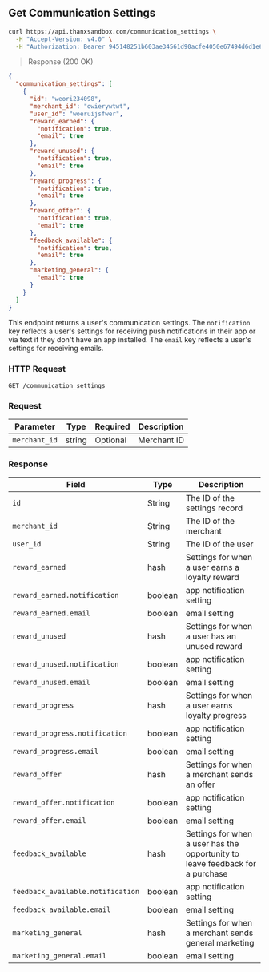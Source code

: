 ## Get Communication Settings

```bash
curl https://api.thanxsandbox.com/communication_settings \
  -H "Accept-Version: v4.0" \
  -H "Authorization: Bearer 945148251b603ae34561d90acfe4050e67494d6d1e65d4d3d52798407f03c0bd"
```

> Response (200 OK)

```json
{
  "communication_settings": [
    {
      "id": "weori234098",
      "merchant_id": "owierywtwt",
      "user_id": "woeruijsfwer",
      "reward_earned": {
        "notification": true,
        "email": true
      },
      "reward_unused": {
        "notification": true,
        "email": true
      },
      "reward_progress": {
        "notification": true,
        "email": true
      },
      "reward_offer": {
        "notification": true,
        "email": true
      },
      "feedback_available": {
        "notification": true,
        "email": true
      },
      "marketing_general": {
        "email": true
      }
    }
  ]
}
```

This endpoint returns a user's communication settings. The `notification` key
reflects a user's settings for receiving push notifications in their app or
via text if they don't have an app installed. The `email` key reflects a user's
settings for receiving emails.

### HTTP Request

`GET /communication_settings`

### Request

Parameter | Type | Required | Description
--------- | ---- | -------- | -----------
`merchant_id` | string | Optional | Merchant ID

### Response

Field | Type | Description
----- | ---- | -----------
`id` | String | The ID of the settings record
`merchant_id` | String | The ID of the merchant
`user_id` | String | The ID of the user
`reward_earned` | hash | Settings for when a user earns a loyalty reward
`reward_earned.notification` | boolean | app notification setting
`reward_earned.email` | boolean | email setting
`reward_unused` | hash | Settings for when a user has an unused reward
`reward_unused.notification` | boolean | app notification setting
`reward_unused.email` | boolean | email setting
`reward_progress` | hash | Settings for when a user earns loyalty progress
`reward_progress.notification` | boolean | app notification setting
`reward_progress.email` | boolean | email setting
`reward_offer` | hash | Settings for when a merchant sends an offer
`reward_offer.notification` | boolean | app notification setting
`reward_offer.email` | boolean | email setting
`feedback_available` | hash | Settings for when a user has the opportunity to leave feedback for a purchase
`feedback_available.notification` | boolean | app notification setting
`feedback_available.email` | boolean | email setting
`marketing_general` | hash | Settings for when a merchant sends general marketing
`marketing_general.email` | boolean | email setting
